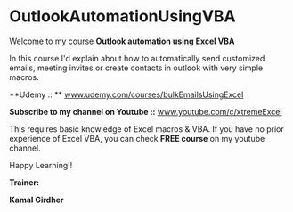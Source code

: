 # OutlookAutomationUsingVBA

Welcome to my course **Outlook automation using Excel VBA**

In this course I'd explain about how to automatically send customized emails, meeting invites or create contacts in outlook with very simple macros.


**Udemy :: ** www.udemy.com/courses/bulkEmailsUsingExcel


**Subscribe to my channel on Youtube ::**  www.youtube.com/c/xtremeExcel


This requires basic knowledge of Excel macros & VBA. If you have no prior experience of Excel VBA, you can check **FREE course** on my youtube channel.

Happy Learning!!


**Trainer:**

**Kamal Girdher**